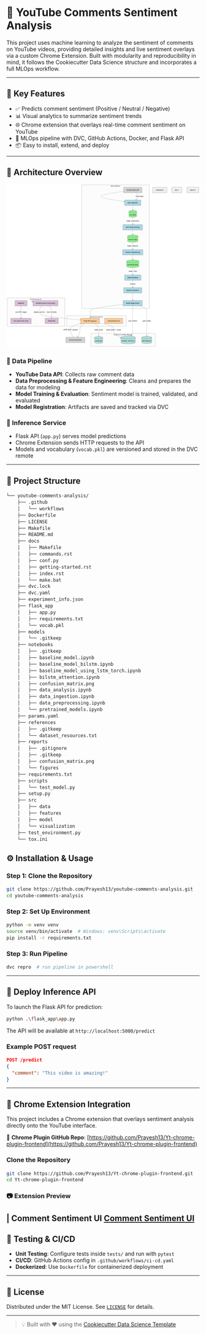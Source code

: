 # 🎥 YouTube Comments Sentiment Analysis

This project uses machine learning to analyze the sentiment of comments on YouTube videos, providing detailed insights and live sentiment overlays via a custom Chrome Extension. Built with modularity and reproducibility in mind, it follows the Cookiecutter Data Science structure and incorporates a full MLOps workflow.

---

## 📌 Key Features

- ✅ Predicts comment sentiment (Positive / Neutral / Negative)
- 📊 Visual analytics to summarize sentiment trends
- 🌐 Chrome extension that overlays real-time comment sentiment on YouTube
- 🔁 MLOps pipeline with DVC, GitHub Actions, Docker, and Flask API
- 📦 Easy to install, extend, and deploy

---

## 🧠 Architecture Overview

![Project Architecture](reports/figures/project_architecture.png)

### 🔄 Data Pipeline

- **YouTube Data API**: Collects raw comment data
- **Data Preprocessing & Feature Engineering**: Cleans and prepares the data for modeling
- **Model Training & Evaluation**: Sentiment model is trained, validated, and evaluated
- **Model Registration**: Artifacts are saved and tracked via DVC

### 🔌 Inference Service

- Flask API (`app.py`) serves model predictions
- Chrome Extension sends HTTP requests to the API
- Models and vocabulary (`vocab.pkl`) are versioned and stored in the DVC remote

---

## 📁 Project Structure

```bash
└── youtube-comments-analysis/
    ├── .github
    │   └── workflows
    ├── Dockerfile
    ├── LICENSE
    ├── Makefile
    ├── README.md
    ├── docs
    │   ├── Makefile
    │   ├── commands.rst
    │   ├── conf.py
    │   ├── getting-started.rst
    │   ├── index.rst
    │   └── make.bat
    ├── dvc.lock
    ├── dvc.yaml
    ├── experiment_info.json
    ├── flask_app
    │   ├── app.py
    │   ├── requirements.txt
    │   └── vocab.pkl
    ├── models
    │   └── .gitkeep
    ├── notebooks
    │   ├── .gitkeep
    │   ├── baseline_model.ipynb
    │   ├── baseline_model_bilstm.ipynb
    │   ├── baseline_model_using_lstm_torch.ipynb
    │   ├── bilstm_attention.ipynb
    │   ├── confusion_matrix.png
    │   ├── data_analysis.ipynb
    │   ├── data_ingestion.ipynb
    │   ├── data_preprocessing.ipynb
    │   └── pretrained_models.ipynb
    ├── params.yaml
    ├── references
    │   ├── .gitkeep
    │   └── dataset_resources.txt
    ├── reports
    │   ├── .gitignore
    │   ├── .gitkeep
    │   ├── confusion_matrix.png
    │   └── figures
    ├── requirements.txt
    ├── scripts
    │   └── test_model.py
    ├── setup.py
    ├── src
    │   ├── data
    │   ├── features
    │   ├── model
    │   └── visualization
    ├── test_environment.py
    └── tox.ini
```

## ⚙️ Installation & Usage

### Step 1: Clone the Repository

```bash
git clone https://github.com/Prayesh13/youtube-comments-analysis.git
cd youtube-comments-analysis
```

### Step 2: Set Up Environment

```bash
python -m venv venv
source venv/bin/activate  # Windows: venv\Scripts\activate
pip install -r requirements.txt
```
### Step 3: Run Pipeline

```bash
dvc repro  # run pipeline in powershell
```

---

## 🚀 Deploy Inference API

To launch the Flask API for prediction:

```bash
python .\flask_app\app.py
```

The API will be available at `http://localhost:5000/predict`

### Example POST request

```json
POST /predict
{
  "comment": "This video is amazing!"
}
```

---

## 🧩 Chrome Extension Integration

This project includes a Chrome extension that overlays sentiment analysis directly onto the YouTube interface.

🔗 **Chrome Plugin GitHub Repo**: [https://github.com/Prayesh13/Yt-chrome-plugin-frontend](https://github.com/Prayesh13/Yt-chrome-plugin-frontend)

### Clone the Repository

```bash
git clone https://github.com/Prayesh13/Yt-chrome-plugin-frontend.git
cd Yt-chrome-plugin-frontend
```

### 📷 Extension Preview

| Comment Sentiment UI
[Comment Sentiment UI](https://drive.google.com/file/d/1iN9bWdj-lKZvjtg4EUiFmpSf0FxlYTxC/view?usp=sharing)
---

## 🧪 Testing & CI/CD

* **Unit Testing**: Configure tests inside `tests/` and run with `pytest`
* **CI/CD**: GitHub Actions config in `.github/workflows/ci-cd.yaml`
* **Dockerized**: Use `Dockerfile` for containerized deployment

---

## 📄 License

Distributed under the MIT License. See [`LICENSE`](LICENSE) for details.

---

> 💡 Built with ❤️ using the [Cookiecutter Data Science Template](https://drivendata.github.io/cookiecutter-data-science/)

```
